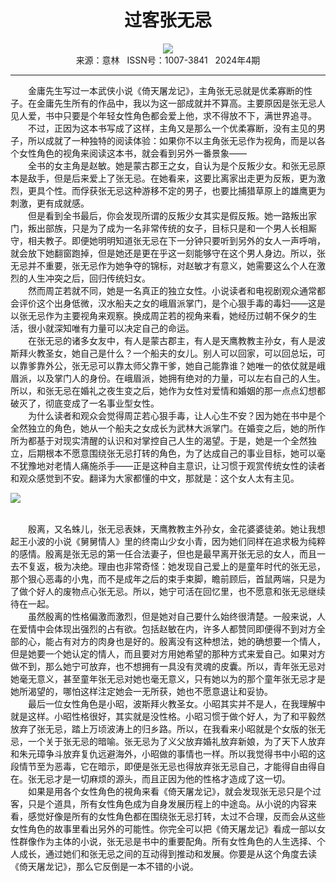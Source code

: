 # <center>过客张无忌</center> 

<div align=center><img src="http://fslib.vip.qikan.cn/img.ashx?key=%d7%f7%d5%df%a3%ba%ba%cd%b2%cb%cd%b7"></div> 

<center>来源：意林   ISSN号：1007-3841   2024年4期</center> 


* * *


　　金庸先生写过一本武侠小说《倚天屠龙记》，主角张无忌就是优柔寡断的性子。在金庸先生所有的作品中，我以为这一部成就并不算高。主要原因是张无忌人见人爱，书中只要是个年轻女性角色都会爱上他，求不得放不下，满世界追寻。  
　　不过，正因为这本书写成了这样，主角又是那么一个优柔寡断，没有主见的男子，所以成就了一种独特的阅读体验：如果你不以主角张无忌作为视角，而是以各个女性角色的视角来阅读这本书，就会看到另外一番景象——  
　　全书的女主角是赵敏。她是蒙古郡王之女，自认为是个反叛少女。和张无忌原本是敌手，但是后来爱上了张无忌。在她看来，这要比离家出走更为反叛，更为激烈，更具个性。而俘获张无忌这种游移不定的男子，也要比捕猎草原上的雄鹰更为刺激，更有成就感。  
　　但是看到全书最后，你会发现所谓的反叛少女其实是假反叛。她一路叛出家门，叛出部族，只是为了成为一名非常传统的女子，目标只是和一个男人长相厮守，相夫教子。即便她明明知道张无忌在下一分钟只要听到另外的女人一声呼哨，就会放下她翻窗跑掉，但是她还是更在乎这一刻能够守在这个男人身边。所以，张无忌并不重要，张无忌作为她争夺的锦标，对赵敏才有意义，她需要这么个人在激烈的人生冲突之后，回归传统妇女。  
　　然而周芷若就不同，她是一名真正的独立女性。小说读者和电视剧观众通常都会评价这个出身低微，汉水船夫之女的峨眉派掌门，是个心狠手毒的毒妇——这是以张无忌作为主要视角来观察。换成周芷若的视角来看，她经历过朝不保夕的生活，很小就深知唯有力量可以决定自己的命运。  
　　在张无忌的诸多女友中，有人是蒙古郡主，有人是天鹰教教主孙女，有人是波斯拜火教圣女，她自己是什么？一个船夫的女儿。别人可以回家，可以回总坛，可以靠爹靠外公，张无忌可以靠太师父靠干爹，她自己能靠谁？她唯一的依仗就是峨眉派，以及掌门人的身份。在峨眉派，她拥有绝对的力量，可以左右自己的人生。所以，和张无忌在婚礼之夜生变之后，她作为女性对爱情和婚姻的那一点点幻想都破灭了，彻底变成了一名事业型女性。  
　　为什么读者和观众会觉得周芷若心狠手毒，让人心生不安？因为她在书中是个全然独立的角色，她从一个船夫之女成长为武林大派掌门。在婚变之后，她的所作所为都基于对现实清醒的认识和对掌控自己人生的渴望。于是，她是一个全然独立，后期根本不愿意围绕张无忌打转的角色，为了达成自己的事业目标，她可以毫不犹豫地对老情人痛施杀手——正是这种自主意识，让习惯于观赏传统女性的读者和观众感觉到不安。翻译为大家都懂的中文，那就是：这个女人太有主见。

![](http://img.resource.qikan.cn/markvip/qkimages/yili/yili202404/yili20240438-1-l.jpg)

  
<br>　　殷离，又名蛛儿，张无忌表妹，天鹰教教主外孙女，金花婆婆徒弟。她让我想起王小波的小说《舅舅情人》里的终南山少女小青，因为她们同样在追求极为纯粹的感情。殷离是张无忌的第一任合法妻子，但也是最早离开张无忌的女人，而且一去不复返，极为决绝。理由也非常奇怪：她发现自己爱上的是童年时代的张无忌，那个狠心恶毒的小鬼，而不是成年之后的束手束脚，瞻前顾后，首鼠两端，只是为了做个好人的废物点心张无忌。所以，她宁可活在回忆里，也不愿意和张无忌继续待在一起。  
　　虽然殷离的性格偏激而激烈，但是她对自己要什么始终很清楚。一般来说，人在爱情中会体现出强烈的占有欲。包括赵敏在内，许多人都赞同即便得不到对方全部的心，能占有对方的肉身也是好的。殷离没有这种想法，她的确想要一个情人，但是她要一个她认定的情人，而且要对方用她希望的那种方式来爱自己。如果对方做不到，那么她宁可放弃，也不想拥有一具没有灵魂的皮囊。所以，青年张无忌对她毫无意义，甚至童年张无忌对她也毫无意义，只有她以为的那个童年张无忌才是她所渴望的，哪怕这样注定她会一无所获，她也不愿意退让和妥协。  
　　最后一位女性角色是小昭，波斯拜火教圣女。小昭其实并不是人，在我理解中就是这样。小昭性格很好，其实就是没性格。小昭习惯于做个好人，为了和平毅然放弃了张无忌，踏上万顷波涛上的归乡路。所以，在我看来小昭就是个女版的张无忌，一个关于张无忌的暗喻。张无忌为了义父放弃婚礼放弃新娘，为了天下人放弃和朱元璋争斗放弃复仇远避海外，小昭做的事情也一样。所以我觉得书中小昭的这段情节至为恶毒，它在暗示，即便是张无忌也得放弃张无忌自己，才能得自由得自在。张无忌才是一切麻烦的源头，而且正因为他的性格才造成了这一切。  
　　如果是用各个女性角色的視角来看《倚天屠龙记》，就会发现张无忌只是个过客，只是个道具，所有女性角色成为自身发展历程上的中途岛。从小说的内容来看，感觉好像是所有的女性角色都在围绕张无忌打转，太过不合理，反而会从这些女性角色的故事里看出另外的可能性。你完全可以把《倚天屠龙记》看成一部以女性群像作为主体的小说，张无忌是书中的重要配角。所有女性角色的人生选择、个人成长，通过她们和张无忌之间的互动得到推动和发展。你要是从这个角度去读《倚天屠龙记》，那么它反倒是一本不错的小说。